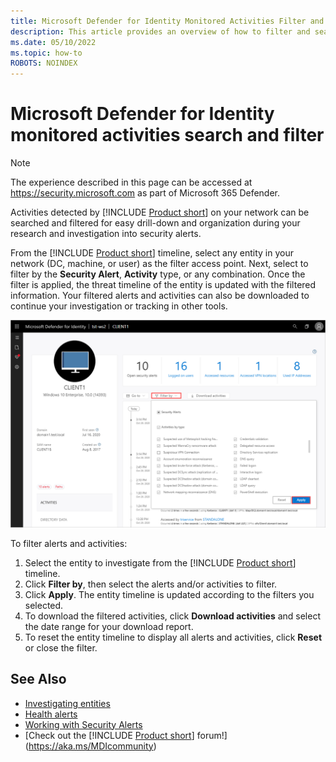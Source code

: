 ```yaml
---
title: Microsoft Defender for Identity Monitored Activities Filter and Search
description: This article provides an overview of how to filter and search monitored activities using Microsoft Defender for Identity.
ms.date: 05/10/2022
ms.topic: how-to
ROBOTS: NOINDEX
---
```


# Microsoft Defender for Identity monitored activities search and filter

> [!NOTE]
> The experience described in this page can be accessed at <https://security.microsoft.com> as part of Microsoft 365 Defender.

Activities detected by [!INCLUDE [Product short](includes/product-short.md)] on your network can be searched and filtered for easy drill-down and organization during your research and investigation into security alerts.

From the [!INCLUDE [Product short](includes/product-short.md)] timeline, select any entity in your network (DC, machine, or user) as the filter access point. Next, select to filter by the **Security Alert**, **Activity** type, or any combination. Once the filter is applied, the threat timeline of the entity is updated with the filtered information. Your filtered alerts and activities can also be downloaded to continue your investigation or tracking in other tools.

![Filter alerts and activities.](media/activities-filter.png)

To filter alerts and activities:

 1. Select the entity to investigate from the [!INCLUDE [Product short](includes/product-short.md)] timeline.
 2. Click **Filter by**, then select the alerts and/or activities to filter.
 3. Click **Apply**. The entity timeline is updated according to the filters you selected.
 4. To download the filtered activities, click **Download activities** and select the date range for your download report.
 5. To reset the entity timeline to display all alerts and activities, click **Reset** or close the filter.

## See Also

- [Investigating entities](/defender-for-identity/investigate-assets)
- [Health alerts](health-alerts.md)
- [Working with Security Alerts](/defender-for-identity/manage-security-alerts)
- [Check out the [!INCLUDE [Product short](includes/product-short.md)] forum!](<https://aka.ms/MDIcommunity>)